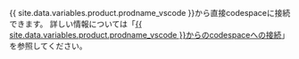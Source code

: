 {{ site.data.variables.product.prodname_vscode }}から直接codespaceに接続できます。 詳しい情報については「[{{ site.data.variables.product.prodname_vscode }}からのcodespaceへの接続](/github/developing-online-with-codespaces/connecting-to-your-codespace-from-visual-studio-code)」を参照してください。